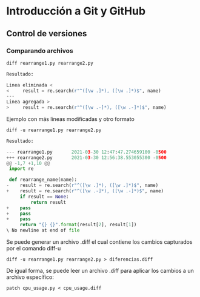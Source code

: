 # Introducción a Git y GitHub
## Control de versiones
### Comparando archivos

```python
diff rearrange1.py rearrange2.py

Resultado:

Linea eliminada <
<     result = re.search(r"^([\w .]*), ([\w .]*)$", name) 
---
Linea agregada >
>     result = re.search(r"^([\w .-]*), ([\w .-]*)$", name)

```
Ejemplo con más lineas modificadas y otro formato

```python
diff -u rearrange1.py rearrange2.py

Resultado:

--- rearrange1.py       2021-03-30 12:47:47.274659100 -0500
+++ rearrange2.py       2021-03-30 12:56:38.553055300 -0500
@@ -1,7 +1,10 @@
 import re

 def rearrange_name(name):
-    result = re.search(r"^([\w .]*), ([\w .]*)$", name)
+    result = re.search(r"^([\w .-]*), ([\w .-]*)$", name)
     if result == None:
         return result
+    pass
+    pass
+    pass
     return "{} {}".format(result[2], result[1])
\ No newline at end of file
```

Se puede generar un archivo .diff el cual contiene los cambios capturados por el comando diff-u
```
diff -u rearrange1.py rearrange2.py > diferencias.diff
```

De igual forma, se puede leer un archivo .diff para aplicar los cambios a un archivo específico:
```
patch cpu_usage.py < cpu_usage.diff
```